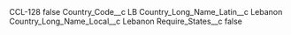 <?xml version="1.0" encoding="UTF-8"?>
<CustomMetadata xmlns="http://soap.sforce.com/2006/04/metadata" xmlns:xsi="http://www.w3.org/2001/XMLSchema-instance" xmlns:xsd="http://www.w3.org/2001/XMLSchema">
    <label>CCL-128</label>
    <protected>false</protected>
    <values>
        <field>Country_Code__c</field>
        <value xsi:type="xsd:string">LB</value>
    </values>
    <values>
        <field>Country_Long_Name_Latin__c</field>
        <value xsi:type="xsd:string">Lebanon</value>
    </values>
    <values>
        <field>Country_Long_Name_Local__c</field>
        <value xsi:type="xsd:string">Lebanon</value>
    </values>
    <values>
        <field>Require_States__c</field>
        <value xsi:type="xsd:boolean">false</value>
    </values>
</CustomMetadata>
